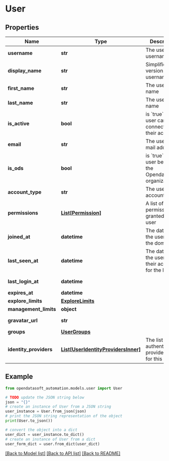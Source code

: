 # User


## Properties

Name | Type | Description | Notes
------------ | ------------- | ------------- | -------------
**username** | **str** | The user&#39;s username | [optional] 
**display_name** | **str** | Simplified version of the username | [optional] [readonly] 
**first_name** | **str** | The user&#39;s first name | [optional] 
**last_name** | **str** | The user&#39;s last name | [optional] 
**is_active** | **bool** | is &#x60;true&#x60; if the user can connect to their account | [optional] [readonly] 
**email** | **str** | The user&#39;s e-mail address | 
**is_ods** | **bool** | is &#x60;true&#x60; if the user belongs to the Opendatasoft organization | [optional] [readonly] 
**account_type** | **str** | The user&#39;s account type. | [optional] [readonly] 
**permissions** | [**List[Permission]**](Permission.md) | A list of permissions granted to this user | [optional] 
**joined_at** | **datetime** | The date when the user joined the domain | [optional] [readonly] 
**last_seen_at** | **datetime** | The date when the user used their account for the last time | [optional] [readonly] 
**last_login_at** | **datetime** |  | [optional] [readonly] 
**expires_at** | **datetime** |  | [optional] 
**explore_limits** | [**ExploreLimits**](ExploreLimits.md) |  | [optional] 
**management_limits** | **object** |  | [optional] 
**gravatar_url** | **str** |  | [optional] [readonly] 
**groups** | [**UserGroups**](UserGroups.md) |  | [optional] 
**identity_providers** | [**List[UserIdentityProvidersInner]**](UserIdentityProvidersInner.md) | The list of authentification providers type for this user. | [optional] [readonly] 

## Example

```python
from opendatasoft_automation.models.user import User

# TODO update the JSON string below
json = "{}"
# create an instance of User from a JSON string
user_instance = User.from_json(json)
# print the JSON string representation of the object
print(User.to_json())

# convert the object into a dict
user_dict = user_instance.to_dict()
# create an instance of User from a dict
user_form_dict = user.from_dict(user_dict)
```
[[Back to Model list]](../README.md#documentation-for-models) [[Back to API list]](../README.md#documentation-for-api-endpoints) [[Back to README]](../README.md)


